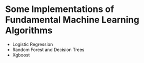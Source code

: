 # Some Implementations of Fundamental Machine Learning Algorithms #
- Logistic Regression 
- Random Forest and Decision Trees
- Xgboost